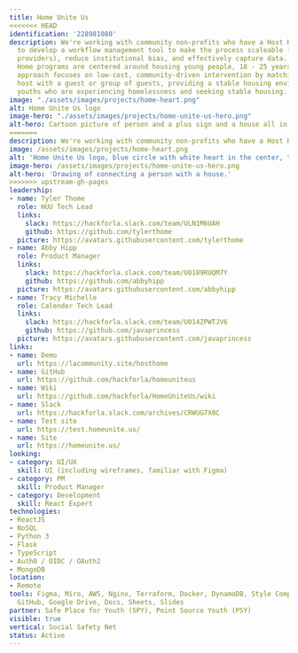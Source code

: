 ```yaml
---
title: Home Unite Us
<<<<<<< HEAD
identification: '228981080'
description: We're working with community non-profits who have a Host Home initiative
  to develop a workflow management tool to make the process scaleable (across all
  providers), reduce institutional bias, and effectively capture data. <br /><br />Host
  Home programs are centered around housing young people, 18 - 25 years old. Their
  approach focuses on low-cost, community-driven intervention by matching a willing
  host with a guest or group of guests, providing a stable housing environment for
  youths who are experiencing homelessness and seeking stable housing.
image: "./assets/images/projects/home-heart.png"
alt: Home Unite Us logo
image-hero: "./assets/images/projects/home-unite-us-hero.png"
alt-hero: Cartoon picture of person and a plus sign and a house all in a row.
=======
description: We're working with community non-profits who have a Host Home initiative to develop a workflow management tool to make the process scaleable (across all providers), reduce institutional bias, and effectively capture data. <br /><br />Host Home programs are centered around housing young people, 18 - 25 years old. Their approach focuses on low-cost, community-driven intervention by matching a willing host with a guest or group of guests, providing a stable housing environment for youths who are experiencing homelessness and seeking stable housing.
image: /assets/images/projects/home-heart.png
alt: 'Home Unite Us logo, blue circle with white heart in the center, two hands hugging the logo with "Home Unite Us" above the heart.'
image-hero: /assets/images/projects/home-unite-us-hero.png
alt-hero: 'Drawing of connecting a person with a house.'
>>>>>>> upstream-gh-pages
leadership:
- name: Tyler Thome
  role: HUU Tech Lead
  links:
    slack: https://hackforla.slack.com/team/ULN1M6UAH
    github: https://github.com/tylerthome
  picture: https://avatars.githubusercontent.com/tylerthome
- name: Abby Hipp
  role: Product Manager
  links:
    slack: https://hackforla.slack.com/team/U0189RUQM7Y
    github: https://github.com/abbyhipp
  picture: https://avatars.githubusercontent.com/abbyhipp
- name: Tracy Michelle
  role: Calender Tech Lead
  links:
    slack: https://hackforla.slack.com/team/U014ZPWTJV6
    github: https://github.com/javaprincess
  picture: https://avatars.githubusercontent.com/javaprincess
links:
- name: Demo
  url: https://lacommunity.site/hosthome
- name: GitHub
  url: https://github.com/hackforla/homeuniteus
- name: Wiki
  url: https://github.com/hackforla/HomeUniteUs/wiki
- name: Slack
  url: https://hackforla.slack.com/archives/CRWUG7X0C
- name: Test site
  url: https://test.homeunite.us/
- name: Site
  url: https://homeunite.us/
looking:
- category: UI/UX
  skill: UI (including wireframes, familiar with Figma)
- category: PM
  skill: Product Manager
- category: Development
  skill: React Expert
technologies:
- ReactJS
- NoSQL
- Python 3
- Flask
- TypeScript
- Auth0 / OIDC / OAuth2
- MongoDB
location:
- Remote
tools: Figma, Miro, AWS, Nginx, Terraform, Docker, DynamoDB, Style Components, Zoom,
  GitHub, Google Drive, Docs, Sheets, Slides
partner: Safe Place for Youth (SPY), Point Source Youth (PSY)
visible: true
vertical: Social Safety Net
status: Active
---
```


